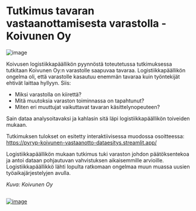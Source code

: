 # Tutkimus tavaran vastaanottamisesta varastolla - Koivunen Oy
![image](https://github.com/pyrypp/koivunen-vastaanottoanalyysi/assets/120693130/e7686b82-2193-4380-adcd-ade20b0386f6)


Koivusen logistiikkapäällikön pyynnöstä toteutetussa tutkimuksessa tutkitaan Koivunen Oy:n varastolle saapuvaa tavaraa. Logistiikkapäällikön ongelma oli, että varastolle kasautuu enemmän tavaraa kuin työntekijät ehtivät laittaa hyllyyn. Siis:
- Miksi varastolla on kiirettä?
- Mitä muutoksia varaston toiminnassa on tapahtunut?
- Miten eri muuttujat vaikuttavat tavaran käsittelynopeuteen?

Sain dataa analysoitavaksi ja kahlasin sitä läpi logistiikkapäällikön toiveiden mukaan.

Tutkimuksen tulokset on esitetty interaktiivisessa muodossa osoitteessa: 
https://pyryp-koivunen-vastaanotto-dataesitys.streamlit.app/

Logistiikkapäällikön mukaan tutkimus tuki varaston johdon päätöksentekoa ja antoi dataan pohjautuvan vahvistuksen aikaisemmille arvioille. Logistiikkapäällikkö lähti lopulta ratkomaan ongelmaa muun muassa uusien työaikajärjestelyjen avulla.

_Kuva: Koivunen Oy_
##
[![image](https://github.com/user-attachments/assets/03a1ae2e-fed5-47c7-bfb6-3938cbac8309)](https://pyryp-koivunen-vastaanotto-dataesitys.streamlit.app/)

